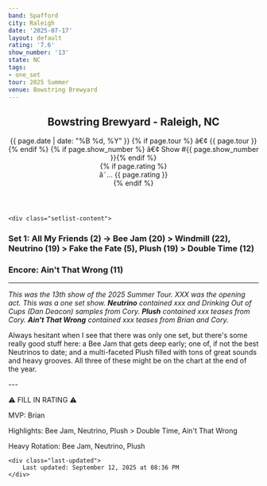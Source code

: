 ```yaml
---
band: Spafford
city: Raleigh
date: '2025-07-17'
layout: default
rating: '7.6'
show_number: '13'
state: NC
tags:
- one_set
tour: 2025 Summer
venue: Bowstring Brewyard
---
```


<article class="show-card">
    <header class="show-header">
        <h1>Bowstring Brewyard - Raleigh, NC</h1>
        <div class="show-meta">
            {{ page.date | date: "%B %d, %Y" }}
            {% if page.tour %} â€¢ {{ page.tour }}{% endif %}
            {% if page.show_number %} â€¢ Show #{{ page.show_number }}{% endif %}
        </div>
        {% if page.rating %}
        <div class="show-rating">â˜… {{ page.rating }}</div>
        {% endif %}
    </header>
    
    <div class="setlist-content">
<h3 class="setlist-header"><strong>Set 1:</strong>  All My Friends (2) -> <span class="jam-entry jam-tooltip jam-link" data-tooltip="<strong>Timing:</strong> 20:55<br><strong>Notes:</strong> Basically Night After Night for the first half, then swims downstream into patient, soulful playing and slides off a waterfall -&gt; Windmill." data-url="/jam-chart/?filter=Bee Jam">Bee Jam</span> (20) > <span class="jam-entry jam-tooltip jam-link" data-tooltip="<strong>Timing:</strong> 22:30<br><strong>Notes:</strong> Quickly latches onto a syncopated groove and makes its way to feel-good, Summer-time territory. 
" data-url="/jam-chart/?filter=Windmill">Windmill</span> (22), <strong class="highlighted-jam jam-tooltip jam-link" data-tooltip="<strong>Timing:</strong> 19:20<br><strong>Notes:</strong> Upbeat funk that that slowly turns straight boogie, moves through emotional early-2000s and lands softly. 
" data-url="/jam-chart/?filter=Neutrino">Neutrino</strong> (19) > Fake the Fate (5), <span class="jam-entry jam-tooltip jam-link" data-tooltip="<strong>Timing:</strong> 19:14<br><strong>Notes:</strong> Sharp synthpop slides into a chill, arid garden and climbs to a peak." data-url="/jam-chart/?filter=Plush">Plush</span> (19) > Double Time (12)</h3>
<h3 class="setlist-header"><strong>Encore:</strong>  Ain't That Wrong (11)</h3>
<hr class="section-divider">
<p class="show-notes"><em>This was the 13th show of the 2025 Summer Tour. XXX was the opening act. This was a one set show. <strong>Neutrino</strong> contained xxx and Drinking Out of Cups (Dan Deacon) samples from Cory. <strong>Plush</strong> contained xxx teases from Cory. <strong>Ain't That Wrong</strong> contained xxx teases from Brian and Cory.</em></p>
<p class="review-text">Always hesitant when I see that there was only one set, but there's some really good stuff here: a Bee Jam that gets deep early; one of, if not the best Neutrinos to date; and a multi-faceted Plush filled with tons of great sounds and heavy grooves. All three of these might be on the chart at the end of the year.</p>
<p class="review-text">---</p>
<p class="review-text">⚠️ FILL IN RATING ⚠️</p>
<p class="review-text">MVP:  Brian</p>
<p class="review-text">Highlights:  Bee Jam, Neutrino, Plush > Double Time, Ain't That Wrong</p>
<p class="review-text">Heavy Rotation: Bee Jam, Neutrino, Plush</p>
    </div>
    
    <div class="last-updated">
        Last updated: September 12, 2025 at 08:36 PM
    </div>
</article>